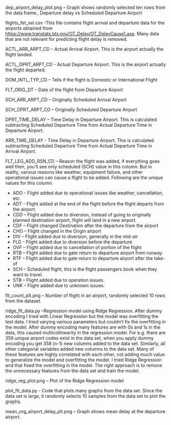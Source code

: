 dep_airport_delay_plot.png – Graph shows randomly selected ten rows from the data frame., Departure delay vs Scheduled Departure Airport

flights_fet_sel.csv -This file contains flight arrival and departure data for the airports obtained from https://www.transtats.bts.gov/OT_Delay/OT_DelayCause1.asp. Many data that are not relevant for predicting flight delay is removed. 

ACTL_ARR_ARPT_CD – Actual Arrival Airport. This is the airport actually the flight landed.

ACTL_DPRT_ARPT_CD - Actual Departure Airport. This is the airport actually the flight departed.

DOM_INTL_TYP_CD – Tells if the flight is Domestic or International Flight

FLT_ORIG_DT – Date of the flight from Departure Airport

SCH_ARR_ARPT_CD – Originally Scheduled Arrival Airport 

SCH_DPRT_ARPT_CD – Originally Scheduled Departure Airport

DPRT_TIME_DELAY – Time Delay in Departure Airport. This is calculated subtracting Scheduled Departure Time from Actual Departure Time in Departure Airport.

ARR_TIME_DELAY - Time Delay in Departure Airport. This is calculated subtracting Scheduled Departure Time from Actual Departure Time in Arrival Airport.

FLT_LEG_ADD_RSN_CD – Reason the flight was added, if everything goes well then, you’ll see only scheduled (SCH) value in this column. But in reality, various reasons like weather, equipment failure, and other operational issues can cause a flight to be added. Following are the unique values for this column.

* ADO - Flight added due to operational issues like weather, cancellation, etc.
* ADT - Flight added at the end of the flight before the flight departs from the airport.	
* CDD – Flight added due to diversion, instead of going to originally planned destination airport, flight will land in a new airport. 	
* CDF – Flight changed Destination after the departure from the airport	
* CHO – Flight changed in the Origin airport	
* DIV – Flight added due to diversion, generally in the mid-air	
* FLG - Flight added due to diversion before the departure	
* OVF – Flight added due to cancellation of portion of the flight	
* RTB – Flight added due to gate return to departure airport from runway	
* RTF – Flight added due to gate return to departure airport after the take-of	
* SCH – Scheduled flight, this is the flight passengers book when they want to travel.	
* STB – Flight added due to operation issues.	
* UNK – Flight added due to unknown issues.	

flt_count_plt.png – Number of flight in an airport, randomly selected 10 rows from the dataset.


ridge_flt_data.py –Regression model using Ridge Regression. After dummy encoding I tried with Linear Regression but the model was overfitting the test data. I tried varying various parameters but couldn’t fix the overfitting in the model. After dummy encoding many features are with 0s and 1s in the data, this caused multicollinearity in the regression model. For e.g. there are 359 unique airport codes exist in the data set, when you apply dummy encoding you get 358 (n-1) new columns added to the data set. Similarly, all other categorial variables added new columns to the data set. Many of these features are highly correlated with each other, not adding much value to generalize the model and overfitting the model. I tried Ridge Regression and that fixed the overfitting in the model. The right approach is to remove the unnecessary features from the data set and train the model. 

ridge_reg_plot.png – Plot of the Ridge Regression model

plot_flt_data.py -  Code that plots many graphs from the data set. Since the data set is large, it randomly selects 10 samples from the data set to plot the graphs.

mean_org_airport_delay_plt.png – Graph shows mean delay at the departure airport. 

